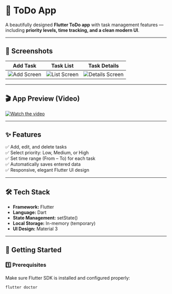 # 📝 ToDo App

A beautifully designed **Flutter ToDo app** with task management features — including **priority levels, time tracking, and a clean modern UI**.

---

## 📱 Screenshots

| Add Task | Task List | Task Details |
|-----------|------------|--------------|
| ![Add Screen](screenshots/add_task.png) | ![List Screen](screenshots/task_list.png) | ![Details Screen](screenshots/task_details.png) |

---

## 🎬 App Preview (Video)

[![Watch the video](screenshots/video_thumbnail.png)](https://youtu.be/your_video_link_here)

---

## ✨ Features

✅ Add, edit, and delete tasks  
✅ Select priority: Low, Medium, or High  
✅ Set time range (From – To) for each task  
✅ Automatically saves entered data  
✅ Responsive, elegant Flutter UI design  

---

## 🛠️ Tech Stack

- **Framework:** Flutter  
- **Language:** Dart  
- **State Management:** setState()  
- **Local Storage:** In-memory (temporary)  
- **UI Design:** Material 3  

---

## 🚀 Getting Started

### 1️⃣ Prerequisites
Make sure Flutter SDK is installed and configured properly:
```bash
flutter doctor
